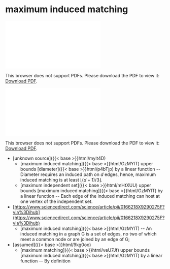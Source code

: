 # maximum induced matching




<object data="../local_GzMYlT.pdf" type="application/pdf" width="100%" height="480px"><embed src="../local_GzMYlT.pdf"><p>This browser does not support PDFs. Please download the PDF to view it: <a href="../local_GzMYlT.pdf">Download PDF</a>.</p></embed></object>


<object data="../inclusions_GzMYlT.pdf" type="application/pdf" width="100%" height="480px"><embed src="../inclusions_GzMYlT.pdf"><p>This browser does not support PDFs. Please download the PDF to view it: <a href="../inclusions_GzMYlT.pdf">Download PDF</a>.</p></embed></object>

*  [unknown source]({{< base >}}html/myit4D)
    * [maximum induced matching]({{< base >}}html/GzMYlT) upper bounds [diameter]({{< base >}}html/p4bTjp) by a linear function -- Diameter requires an induced path on $d$ edges, hence, maximum induced matching is at least $\lfloor (d+1)/3 \rfloor$.
    * [maximum independent set]({{< base >}}html/mHtXUU) upper bounds [maximum induced matching]({{< base >}}html/GzMYlT) by a linear function -- Each edge of the induced matching can host at one vertex of the independent set.
*  [https://www.sciencedirect.com/science/article/pii/0166218X9290275F?via%3Dihub](https://www.sciencedirect.com/science/article/pii/0166218X9290275F?via%3Dihub)
    * [maximum induced matching]({{< base >}}html/GzMYlT) -- An induced matching in a graph G is a set of edges, no two of which meet a common node or are joined by an edge of G;
*  [assumed]({{< base >}}html/9kg0oo)
    * [maximum matching]({{< base >}}html/veU7Jf) upper bounds [maximum induced matching]({{< base >}}html/GzMYlT) by a linear function -- By definition